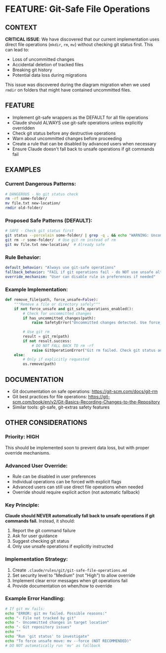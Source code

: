 # FEATURE: Git-Safe File Operations

## CONTEXT

**CRITICAL ISSUE**: We have discovered that our current implementation uses direct file operations (`mkdir`, `rm`, `mv`) without checking git status first. This can lead to:
- Loss of uncommitted changes
- Accidental deletion of tracked files
- Breaking git history
- Potential data loss during migrations

This issue was discovered during the diagram migration when we used `rmdir` on folders that might have contained uncommitted files.

## FEATURE

- Implement git-safe wrappers as the DEFAULT for all file operations
- Claude should ALWAYS use git-safe operations unless explicitly overridden
- Check git status before any destructive operations
- Warn about uncommitted changes before proceeding
- Create a rule that can be disabled by advanced users when necessary
- Ensure Claude doesn't fall back to unsafe operations if git commands fail

## EXAMPLES

### Current Dangerous Patterns:
```bash
# DANGEROUS - No git status check
rm -rf some-folder/
mv file.txt new-location/
rmdir old-folder/
```

### Proposed Safe Patterns (DEFAULT):
```bash
# SAFE - Check git status first
git status --porcelain some-folder/ | grep -q . && echo "WARNING: Uncommitted changes" && exit 1
git rm -r some-folder/  # Use git rm instead of rm
git mv file.txt new-location/  # Already safe
```

### Rule Behavior:
```yaml
default_behavior: "Always use git-safe operations"
fallback_behavior: "FAIL if git operations fail - do NOT use unsafe alternatives"
override_mechanism: "User can disable rule in preferences if needed"
```

### Example Implementation:
```python
def remove_file(path, force_unsafe=False):
    """Remove a file or directory safely"""
    if not force_unsafe and git_safe_operations_enabled():
        # Check for uncommitted changes
        if has_uncommitted_changes(path):
            raise SafetyError("Uncommitted changes detected. Use force_unsafe=True to override")
        
        # Use git rm
        result = git_rm(path)
        if not result.success:
            # DO NOT FALL BACK TO rm -rf
            raise GitOperationError("Git rm failed. Check git status and resolve issues")
    else:
        # Only if explicitly requested
        os.remove(path)
```

## DOCUMENTATION

- Git documentation on safe operations: https://git-scm.com/docs/git-rm
- Git best practices for file operations: https://git-scm.com/book/en/v2/Git-Basics-Recording-Changes-to-the-Repository
- Similar tools: git-safe, git-extras safety features

## OTHER CONSIDERATIONS

### Priority: HIGH
This should be implemented soon to prevent data loss, but with proper override mechanisms.

### Advanced User Override:
- Rule can be disabled in user preferences
- Individual operations can be forced with explicit flags
- Advanced users can still use direct file operations when needed
- Override should require explicit action (not automatic fallback)

### Key Principle:
**Claude should NEVER automatically fall back to unsafe operations if git commands fail.** Instead, it should:
1. Report the git command failure
2. Ask for user guidance
3. Suggest checking git status
4. Only use unsafe operations if explicitly instructed

### Implementation Strategy:
1. Create `.claude/rules/git/git-safe-file-operations.md`
2. Set security level to "Medium" (not "High") to allow override
3. Implement clear error messages when git operations fail
4. Provide documentation on when/how to override

### Example Error Handling:
```bash
# If git mv fails:
echo "ERROR: git mv failed. Possible reasons:"
echo "- File not tracked by git"
echo "- Uncommitted changes in target location"
echo "- Git repository issues"
echo ""
echo "Run 'git status' to investigate"
echo "To force unsafe move: mv --force (NOT RECOMMENDED)"
# DO NOT automatically run 'mv' as fallback
```